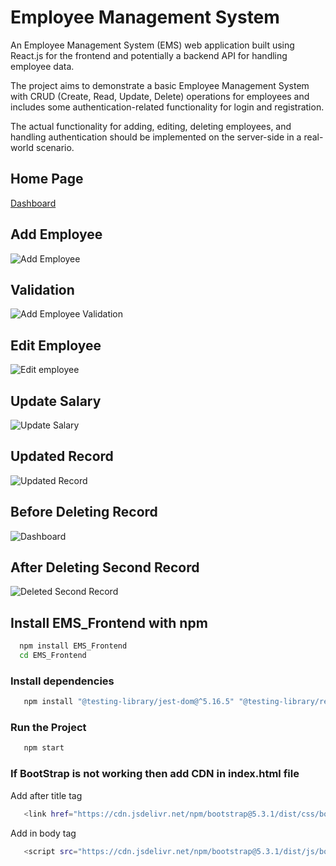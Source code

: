 
# Employee Management System

An Employee Management System (EMS) web application built using React.js for the frontend and potentially a backend API for handling employee data.

The project aims to demonstrate a basic Employee Management System with CRUD (Create, Read, Update, Delete) operations for employees and includes some authentication-related functionality for login and registration. 

The actual functionality for adding, editing, deleting employees, and handling authentication should be implemented on the server-side in a real-world scenario.

## Home Page
[Dashboard](https://github.com/Ameylog/Employee-Management-System/assets/58946915/b30d65ee-87db-485f-8616-ef31febc07cf)


## Add Employee
![Add Employee](https://github.com/Ameylog/Employee-Management-System/assets/58946915/2bcd0231-b6be-4fd2-aa2e-08d34ad67445)

## Validation
![Add Employee Validation](https://github.com/Ameylog/Employee-Management-System/assets/58946915/89a8717d-8970-4b36-af26-466e6dfa889e)

## Edit Employee
![Edit employee](https://github.com/Ameylog/Employee-Management-System/assets/58946915/c9d40763-2f29-4027-988c-4c80c3428105)

## Update Salary
![Update Salary](https://github.com/Ameylog/Employee-Management-System/assets/58946915/9771d32d-dc1e-41a4-9eb6-56149ad5d8b4)

## Updated Record
![Updated Record](https://github.com/Ameylog/Employee-ManagementSystem/assets/58946915/7e33b66f-a3b6-44e2-866b-242e3b37f2c9)

## Before Deleting Record
![Dashboard](https://github.com/Ameylog/Employee-Management-System/assets/58946915/498adc6d-b5c8-4b94-bdd3-d1960c6dc837)

## After Deleting Second Record
![Deleted Second Record](https://github.com/Ameylog/Employee-Management-System/assets/58946915/308db9e4-2555-4bf9-8942-936dc7d6855f)


## Install EMS_Frontend with npm

```bash
  npm install EMS_Frontend
  cd EMS_Frontend
```
### Install dependencies
```bash
   npm install "@testing-library/jest-dom@^5.16.5" "@testing-library/react@^13.3.0" "@testing-library/user-event@^13.5.0" "axios@^1.4.0" "bootstrap@^5.2.0" "cra-template@1.2.0" "install@^0.13.0" "react@^18.2.0" "react-bootstrap@^2.8.0" "react-dom@^18.2.0" "react-router-dom@^6.14.2" "react-scripts@5.0.1" "web-vitals@^2.1.4"
```
### Run the Project
```bash
   npm start
```

### If BootStrap is not working then add CDN in index.html file
Add after title tag
```bash
   <link href="https://cdn.jsdelivr.net/npm/bootstrap@5.3.1/dist/css/bootstrap.min.css" rel="stylesheet" integrity="sha384-4bw+/aepP/YC94hEpVNVgiZdgIC5+VKNBQNGCHeKRQN+PtmoHDEXuppvnDJzQIu9" crossorigin="anonymous">
```
Add in body tag
```bash
   <script src="https://cdn.jsdelivr.net/npm/bootstrap@5.3.1/dist/js/bootstrap.bundle.min.js" integrity="sha384-HwwvtgBNo3bZJJLYd8oVXjrBZt8cqVSpeBNS5n7C8IVInixGAoxmnlMuBnhbgrkm" crossorigin="anonymous"></script>
```

